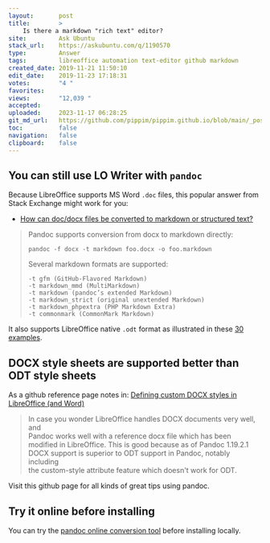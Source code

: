 ```yaml
---
layout:       post
title:        >
    Is there a markdown "rich text" editor?
site:         Ask Ubuntu
stack_url:    https://askubuntu.com/q/1190570
type:         Answer
tags:         libreoffice automation text-editor github markdown
created_date: 2019-11-21 11:50:10
edit_date:    2019-11-23 17:18:31
votes:        "4 "
favorites:    
views:        "12,039 "
accepted:     
uploaded:     2023-11-17 06:28:25
git_md_url:   https://github.com/pippim/pippim.github.io/blob/main/_posts/2019/2019-11-21-Is-there-a-markdown-_rich-text_-editor_.md
toc:          false
navigation:   false
clipboard:    false
---
```


## You can still use LO Writer with `pandoc`

Because LibreOffice supports MS Word `.doc` files, this popular answer from Stack Exchange might work for you:

- [How can doc/docx files be converted to markdown or structured text?][1]

> Pandoc supports conversion from docx to markdown directly:  
>   
>     pandoc -f docx -t markdown foo.docx -o foo.markdown  
>   
> Several markdown formats are supported:  
>   
>     -t gfm (GitHub-Flavored Markdown)  
>     -t markdown_mmd (MultiMarkdown)  
>     -t markdown (pandoc’s extended Markdown)  
>     -t markdown_strict (original unextended Markdown)  
>     -t markdown_phpextra (PHP Markdown Extra)  
>     -t commonmark (CommonMark Markdown)  

It also supports LibreOffice native `.odt` format as illustrated in these [30 examples][2].

## DOCX style sheets are supported better than ODT style sheets

As a github reference page notes in: [Defining custom DOCX styles in LibreOffice (and Word)][3]

> In case you wonder LibreOffice handles DOCX documents very well, and  
> Pandoc works well with a reference docx file which has been  
> modified in LibreOffice.  This is good because as of Pandoc 1.19.2.1  
> DOCX support is superior to ODT support in Pandoc, notably including  
> the custom-style attribute feature which doesn't work for ODT.  

Visit this github page for all kinds of great tips using pandoc.

## Try it online before installing

You can try the [pandoc online conversion tool][4] before installing locally. 


  [1]: https://stackoverflow.com/a/33149947/6929343
  [2]: https://pandoc.org/demos.html
  [3]: https://github.com/jgm/pandoc/wiki/Defining-custom-DOCX-styles-in-LibreOffice-(and-Word)
  [4]: https://pandoc.org/try/
